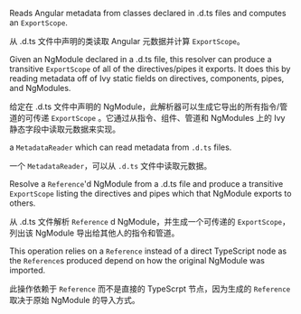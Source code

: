 Reads Angular metadata from classes declared in .d.ts files and computes an `ExportScope`.

从 .d.ts 文件中声明的类读取 Angular 元数据并计算 `ExportScope`。

Given an NgModule declared in a .d.ts file, this resolver can produce a transitive `ExportScope`
of all of the directives/pipes it exports. It does this by reading metadata off of Ivy static
fields on directives, components, pipes, and NgModules.

给定在 .d.ts 文件中声明的 NgModule，此解析器可以生成它导出的所有指令/管道的可传递 `ExportScope`
。它通过从指令、组件、管道和 NgModules 上的 Ivy 静态字段中读取元数据来实现。

a `MetadataReader` which can read metadata from `.d.ts` files.

一个 `MetadataReader`，可以从 `.d.ts` 文件中读取元数据。

Resolve a `Reference`'d NgModule from a .d.ts file and produce a transitive `ExportScope`
listing the directives and pipes which that NgModule exports to others.

从 .d.ts 文件解析 `Reference` d NgModule，并生成一个可传递的 `ExportScope`，列出该 NgModule
导出给其他人的指令和管道。

This operation relies on a `Reference` instead of a direct TypeScript node as the `Reference`s
produced depend on how the original NgModule was imported.

此操作依赖于 `Reference` 而不是直接的 TypeScrpt 节点，因为生成的 `Reference` 取决于原始
NgModule 的导入方式。